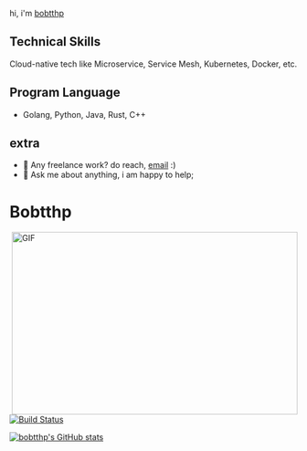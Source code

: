 
hi, i'm [bobtthp ]()

## Technical Skills
Cloud-native tech like Microservice, Service Mesh, Kubernetes, Docker, etc. 

## Program Language
- Golang, Python, Java, Rust, C++

## extra
  
- 💼 Any freelance work? do reach, [email](bobtthp@hotmail.com) :)
- 💬 Ask me about anything, i am happy to help;



# Bobtthp  
  <img align="right" alt="GIF" src="https://github.com/abhisheknaiidu/abhisheknaiidu/blob/master/code.gif?raw=true" width="500" height="320" />

[![Build Status](https://travis-ci.org/joemccann/dillinger.svg?branch=master)]()
 
[![bobtthp's GitHub stats](https://github-readme-stats.vercel.app/api?username=bobtthp)]()
